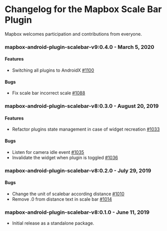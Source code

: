 # Changelog for the Mapbox Scale Bar Plugin

Mapbox welcomes participation and contributions from everyone.

### mapbox-android-plugin-scalebar-v9:0.4.0 - March 5, 2020
#### Features
- Switching all plugins to AndroidX [#1100](https://github.com/mapbox/mapbox-plugins-android/pull/1100)
#### Bugs
- Fix scale bar incorrect scale [#1088](https://github.com/mapbox/mapbox-plugins-android/pull/1088)

### mapbox-android-plugin-scalebar-v8:0.3.0 - August 20, 2019

#### Features
- Refactor plugins state management in case of widget recreation [#1033](https://github.com/mapbox/mapbox-plugins-android/pull/1033)

#### Bugs
- Listen for camera idle event [#1035](https://github.com/mapbox/mapbox-plugins-android/pull/1035)
- Invalidate the widget when plugin is toggled [#1036](https://github.com/mapbox/mapbox-plugins-android/pull/1036)


### mapbox-android-plugin-scalebar-v8:0.2.0 - July 29, 2019

#### Bugs
- Change the unit of scalebar according distance [#1010](https://github.com/mapbox/mapbox-plugins-android/pull/1010)
- Remove .0 from distance text in scale bar [#1014](https://github.com/mapbox/mapbox-plugins-android/pull/1014)

### mapbox-android-plugin-scalebar-v8:0.1.0 - June 11, 2019

- Initial release as a standalone package.